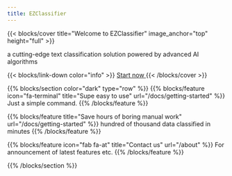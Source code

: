 ```yaml
---
title: EZClassifier
---
```


{{< blocks/cover title="Welcome to EZClassifier" image_anchor="top" height="full" >}}

<p class="lead mt-5">a cutting-edge text classification solution powered by advanced AI algorithms
</p>
{{< blocks/link-down color="info" >}}
<a class="btn btn-lg btn-secondary me-3 mb-4" href="docs">
  Start now <i class="fab fa-github ms-2 "></i>
</a>
{{< /blocks/cover >}}




{{% blocks/section color="dark" type="row" %}}
{{% blocks/feature icon="fa-terminal" title="Supe easy to use" url="/docs/getting-started"  %}}
Just a simple command. 
{{% /blocks/feature %}}


{{% blocks/feature title="Save hours of boring manual work" url="/docs/getting-started" %}}
hundred of thousand data classified in minutes
{{% /blocks/feature %}}


{{% blocks/feature icon="fab fa-at" title="Contact us" url="/about" %}}
For announcement of latest features etc.
{{% /blocks/feature %}}


{{% /blocks/section %}}

